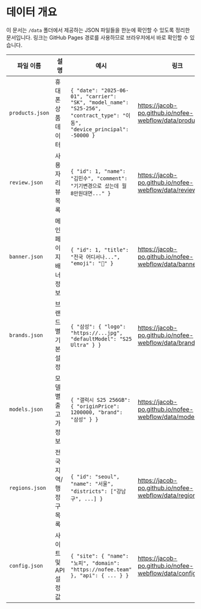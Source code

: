 # 데이터 개요

이 문서는 `/data` 폴더에서 제공하는 JSON 파일들을 한눈에 확인할 수 있도록 정리한 문서입니다.
링크는 GitHub Pages 경로를 사용하므로 브라우저에서 바로 확인할 수 있습니다.

| 파일 이름 | 설명 | 예시 | 링크 |
|-----------|------|------|------|
| `products.json` | 휴대폰 상품 데이터 | `{ "date": "2025-06-01", "carrier": "SK", "model_name": "S25-256", "contract_type": "이동", "device_principal": -50000 }` | <https://jacob-po.github.io/nofee-webflow/data/products.json> |
| `review.json` | 사용자 리뷰 목록 | `{ "id": 1, "name": "김민수", "comment": "기기변경으로 샀는데 월 8만원대면..." }` | <https://jacob-po.github.io/nofee-webflow/data/review.json> |
| `banner.json` | 메인 페이지 배너 정보 | `{ "id": 1, "title": "전국 어디서나...", "emoji": "🚀" }` | <https://jacob-po.github.io/nofee-webflow/data/banner.json> |
| `brands.json` | 브랜드별 기본 설정 | `{ "삼성": { "logo": "https://...jpg", "defaultModel": "S25 Ultra" } }` | <https://jacob-po.github.io/nofee-webflow/data/brands.json> |
| `models.json` | 모델별 출고가 정보 | `{ "갤럭시 S25 256GB": { "originPrice": 1200000, "brand": "삼성" } }` | <https://jacob-po.github.io/nofee-webflow/data/models.json> |
| `regions.json` | 전국 지역/행정구 목록 | `{ "id": "seoul", "name": "서울", "districts": ["강남구", ...] }` | <https://jacob-po.github.io/nofee-webflow/data/regions.json> |
| `config.json` | 사이트 및 API 설정 값 | `{ "site": { "name": "노피", "domain": "https://nofee.team" }, "api": { ... } }` | <https://jacob-po.github.io/nofee-webflow/data/config.json> |

